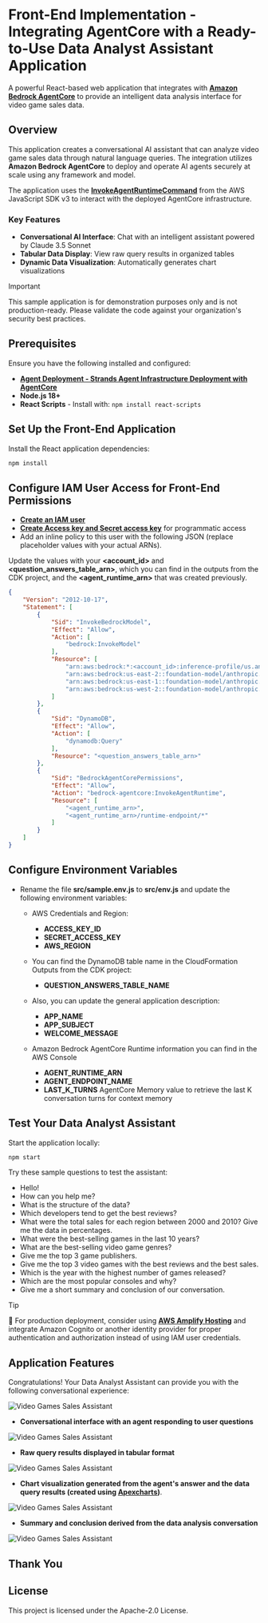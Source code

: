 # Front-End Implementation - Integrating AgentCore with a Ready-to-Use Data Analyst Assistant Application

A powerful React-based web application that integrates with **[Amazon Bedrock AgentCore](https://aws.amazon.com/bedrock/agentcore/)** to provide an intelligent data analysis interface for video game sales data.

## Overview

This application creates a conversational AI assistant that can analyze video game sales data through natural language queries. The integration utilizes **Amazon Bedrock AgentCore** to deploy and operate AI agents securely at scale using any framework and model.

The application uses the **[InvokeAgentRuntimeCommand](https://docs.aws.amazon.com/AWSJavaScriptSDK/v3/latest/client/bedrock-agentcore/command/InvokeAgentRuntimeCommand/)** from the AWS JavaScript SDK v3 to interact with the deployed AgentCore infrastructure.

### Key Features

- **Conversational AI Interface**: Chat with an intelligent assistant powered by Claude 3.5 Sonnet
- **Tabular Data Display**: View raw query results in organized tables
- **Dynamic Data Visualization**: Automatically generates chart visualizations

> [!IMPORTANT]
> This sample application is for demonstration purposes only and is not production-ready. Please validate the code against your organization's security best practices.

## Prerequisites

Ensure you have the following installed and configured:

- **[Agent Deployment - Strands Agent Infrastructure Deployment with AgentCore](../agentcore-strands-data-analyst-assistant)**
- **Node.js 18+**
- **React Scripts** - Install with: `npm install react-scripts`

## Set Up the Front-End Application

Install the React application dependencies:

``` bash
npm install
```

## Configure IAM User Access for Front-End Permissions

- **[Create an IAM user](https://docs.aws.amazon.com/IAM/latest/UserGuide/id_users_create.html)**
- **[Create Access key and Secret access key](https://docs.aws.amazon.com/keyspaces/latest/devguide/create.keypair.html)** for programmatic access
- Add an inline policy to this user with the following JSON (replace placeholder values with your actual ARNs).

Update the values with your **<account_id>** and **<question_answers_table_arn>**, which you can find in the outputs from the CDK project, and the **<agent_runtime_arn>** that was created previously.

``` json
{
    "Version": "2012-10-17",
    "Statement": [
        {
            "Sid": "InvokeBedrockModel",
            "Effect": "Allow",
            "Action": [
                "bedrock:InvokeModel"
            ],
            "Resource": [
                "arn:aws:bedrock:*:<account_id>:inference-profile/us.anthropic.claude-3-5-sonnet-20241022-v2:0",
                "arn:aws:bedrock:us-east-2::foundation-model/anthropic.claude-3-5-sonnet-20241022-v2:0",
                "arn:aws:bedrock:us-east-1::foundation-model/anthropic.claude-3-5-sonnet-20241022-v2:0",
                "arn:aws:bedrock:us-west-2::foundation-model/anthropic.claude-3-5-sonnet-20241022-v2:0"
            ]
        },
        {
            "Sid": "DynamoDB",
            "Effect": "Allow",
            "Action": [
                "dynamodb:Query"
            ],
            "Resource": "<question_answers_table_arn>"
        },
        {
            "Sid": "BedrockAgentCorePermissions",
            "Effect": "Allow",
            "Action": "bedrock-agentcore:InvokeAgentRuntime",
            "Resource": [
                "<agent_runtime_arn>",
                "<agent_runtime_arn>/runtime-endpoint/*"
            ]
        }
    ]
}
```

## Configure Environment Variables

- Rename the file **src/sample.env.js** to **src/env.js** and update the following environment variables:

    - AWS Credentials and Region:
        - **ACCESS_KEY_ID**
        - **SECRET_ACCESS_KEY**
        - **AWS_REGION**

    - You can find the DynamoDB table name in the CloudFormation Outputs from the CDK project:
        - **QUESTION_ANSWERS_TABLE_NAME** 

    - Also, you can update the general application description:
        - **APP_NAME**
        - **APP_SUBJECT**
        - **WELCOME_MESSAGE**

    - Amazon Bedrock AgentCore Runtime information you can find in the AWS Console
        - **AGENT_RUNTIME_ARN**
        - **AGENT_ENDPOINT_NAME**
        - **LAST_K_TURNS** AgentCore Memory value to retrieve the last K conversation turns for context memory
  

## Test Your Data Analyst Assistant

Start the application locally:

``` bash
npm start
```

Try these sample questions to test the assistant:

- Hello!
- How can you help me?
- What is the structure of the data?
- Which developers tend to get the best reviews?
- What were the total sales for each region between 2000 and 2010? Give me the data in percentages.
- What were the best-selling games in the last 10 years?
- What are the best-selling video game genres?
- Give me the top 3 game publishers.
- Give me the top 3 video games with the best reviews and the best sales.
- Which is the year with the highest number of games released?
- Which are the most popular consoles and why?
- Give me a short summary and conclusion of our conversation.

> [!TIP]
> 🚀 For production deployment, consider using **[AWS Amplify Hosting](https://aws.amazon.com/amplify/hosting/)** and integrate Amazon Cognito or another identity provider for proper authentication and authorization instead of using IAM user credentials.

## Application Features

Congratulations! Your Data Analyst Assistant can provide you with the following conversational experience:

![Video Games Sales Assistant](../images/preview.png)

- **Conversational interface with an agent responding to user questions**

![Video Games Sales Assistant](../images/preview1.png)

- **Raw query results displayed in tabular format**

![Video Games Sales Assistant](../images/preview2.png)

- **Chart visualization generated from the agent's answer and the data query results (created using [Apexcharts](https://apexcharts.com/))**.

![Video Games Sales Assistant](../images/preview3.png)

- **Summary and conclusion derived from the data analysis conversation**

![Video Games Sales Assistant](../images/preview4.png)

## Thank You

## License

This project is licensed under the Apache-2.0 License.